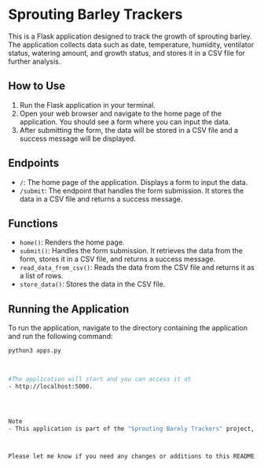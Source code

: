 # Sprouting Barley Trackers

This is a Flask application designed to track the growth of sprouting barley. The application collects data such as date, temperature, humidity, ventilator status, watering amount, and growth status, and stores it in a CSV file for further analysis.

## How to Use

1. Run the Flask application in your terminal.
2. Open your web browser and navigate to the home page of the application. You should see a form where you can input the data.
3. After submitting the form, the data will be stored in a CSV file and a success message will be displayed.

## Endpoints

- `/`: The home page of the application. Displays a form to input the data.
- `/submit`: The endpoint that handles the form submission. It stores the data in a CSV file and returns a success message.

## Functions

- `home()`: Renders the home page.
- `submit()`: Handles the form submission. It retrieves the data from the form, stores it in a CSV file, and returns a success message.
- `read_data_from_csv()`: Reads the data from the CSV file and returns it as a list of rows.
- `store_data()`: Stores the data in the CSV file.

## Running the Application

To run the application, navigate to the directory containing the application and run the following command:

```bash
python3 apps.py

 

#The application will start and you can access it at
- http://localhost:5000.




Note
- This application is part of the "Sprouting Barely Trackers" project, which is focused on developing an automation project related to tracking sprouting barley.



Please let me know if you need any changes or additions to this README.md file.